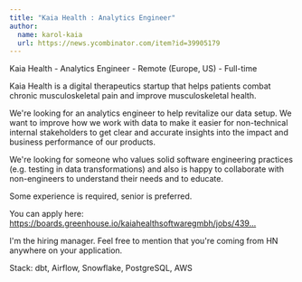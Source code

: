 ```yaml
---
title: "Kaia Health : Analytics Engineer"
author:
  name: karol-kaia
  url: https://news.ycombinator.com/item?id=39905179
---
```

Kaia Health - Analytics Engineer - Remote (Europe, US) - Full-time

Kaia Health is a digital therapeutics startup that helps patients combat chronic musculoskeletal pain and improve musculoskeletal health.

We&#x27;re looking for an analytics engineer to help revitalize our data setup. We want to improve how we work with data to make it easier for non-technical internal stakeholders to get clear and accurate insights into the impact and business performance of our products.

We&#x27;re looking for someone who values solid software engineering practices (e.g. testing in data transformations) and also is happy to collaborate with non-engineers to understand their needs and to educate.

Some experience is required, senior is preferred.

You can apply here: <a href="https:&#x2F;&#x2F;boards.greenhouse.io&#x2F;kaiahealthsoftwaregmbh&#x2F;jobs&#x2F;4396806005" rel="nofollow">https:&#x2F;&#x2F;boards.greenhouse.io&#x2F;kaiahealthsoftwaregmbh&#x2F;jobs&#x2F;439...</a>

I&#x27;m the hiring manager. Feel free to mention that you&#x27;re coming from HN anywhere on your application.

Stack: dbt, Airflow, Snowflake, PostgreSQL, AWS
